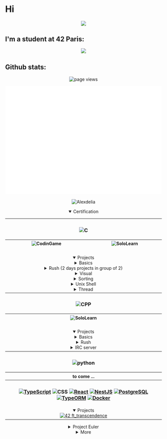 # Hi

<p align="center">
	<img align="center" src="https://github.com/Alexdelia/Alexdelia/blob/main/pikacute.png?raw=true" />
</p>

## I'm a student at 42 Paris:

<p align="center">
	<a href="https://github.com/JaeSeoKim/badge42">
		<img src="https://badge42.vercel.app/api/v2/cl1dqb1ym001109mswwj0wv3x/stats?darkmode=true&cursusId=21&coalitionId=47" />
	</a>
</p>

## Github stats:

<p align="center">
	<img src="https://komarev.com/ghpvc/?username=Alexdelia&color=d5397b" alt="page views">
</p>
<p align="center">
	<img src="https://github.com/Alexdelia/Alexdelia/blob/main/metrics.plugin.isocalendar.fullyear.svg?raw=true" />
</p>
<p align="center">
	<img src="https://github-readme-stats-olive-nine.vercel.app/api/top-langs/?username=Alexdelia&layout=compact&cache_seconds=1800&theme=radical&langs_count=10&hide_border=true" alt="Alexdelia" />
</p>

<div align="center">
	<details open><summary>Certification</summary>
		<table>
			<tr>
				<th colspan="2" align="center">
					<h3><img alt="C" width="100" src="https://upload.wikimedia.org/wikipedia/commons/1/18/C_Programming_Language.svg" </img></h3>
				</th>
			<tr>
				<th align="center"><img alt="CodinGame" height="40" src="https://github.com/Alexdelia/Alexdelia/blob/main/ressources/CodinGame_logo.png"</img></th>
				<th align="center"><img alt="SoloLearn" height="50" src="https://upload.wikimedia.org/wikipedia/commons/5/53/SoloLearn_logo.svg"</img></th>
			</tr>
			<tr>
				<td align="center"><img alt="" width="400" src="https://github.com/Alexdelia/Alexdelia/blob/main/certification/CodinGame_c.png"></img></td>
				<td align="center"><img alt="" width="400" src="https://github.com/Alexdelia/Alexdelia/blob/main/certification/SoloLearn_c.png"></img></td>
			</tr>
			<tr>
				<td colspan="2" align="center"><details open><summary>Projects</summary>
					<details><summary>Basics</summary>
						<a href=https://github.com/Alexdelia/42-Libft target="_blank"><img src="https://github-readme-stats-olive-nine.vercel.app/api/pin?username=Alexdelia&repo=42-Libft&layout=compact&cache_seconds=1800&theme=radical&hide_border=true" alt="42 Libft" /></a>
						<a href=https://github.com/Alexdelia/42-printf target="_blank"><img src="https://github-readme-stats-olive-nine.vercel.app/api/pin?username=Alexdelia&repo=42-printf&layout=compact&cache_seconds=1800&theme=radical&hide_border=true" alt="printf" /></a>
						<a href=https://github.com/Alexdelia/42-get-next-line target="_blank"><img src="https://github-readme-stats-olive-nine.vercel.app/api/pin?username=Alexdelia&repo=42-get-next-line&layout=compact&cache_seconds=1800&theme=radical&hide_border=true" alt="get next line" /></a>
					</details>
					<details><summary>Rush (2 days projects in group of 2)</summary>
						<a href=https://github.com/Alexdelia/42-BSQ target="_blank"><img src="https://github-readme-stats-olive-nine.vercel.app/api/pin?username=Alexdelia&repo=42-BSQ&layout=compact&cache_seconds=1800&theme=radical&hide_border=true" alt="42-BSQ" /></a>
						<a href=https://github.com/Alexdelia/42-Rush-Hotrace target="_blank"><img src="https://github-readme-stats-olive-nine.vercel.app/api/pin?username=Alexdelia&repo=42-Rush-Hotrace&layout=compact&cache_seconds=1800&theme=radical&hide_border=true" alt="42-Rush-Hotrace" /></a>
						<a href=https://github.com/Alexdelia/42-Rush-Libunit target="_blank"><img src="https://github-readme-stats-olive-nine.vercel.app/api/pin?username=Alexdelia&repo=42-Rush-Libunit&layout=compact&cache_seconds=1800&theme=radical&hide_border=true" alt="42-Rush-Libunit" /></a>
						<a href=https://github.com/Alexdelia/42-Rush-AlCu target="_blank"><img src="https://github-readme-stats-olive-nine.vercel.app/api/pin?username=Alexdelia&repo=42-Rush-AlCu&layout=compact&cache_seconds=1800&theme=radical&hide_border=true" alt="42-Rush-AlCu" /></a>
						<a href=https://github.com/Alexdelia/42-Rush-Wong_kar_Wai target="_blank"><img src="https://github-readme-stats-olive-nine.vercel.app/api/pin?username=Alexdelia&repo=42-Rush-Wong_kar_Wai&layout=compact&cache_seconds=1800&theme=radical&hide_border=true" alt="42-Rush-Wong_kar_Wai" /></a>
						<a href=https://github.com/Alexdelia/42-Rush-Connect4 target="_blank"><img src="https://github-readme-stats-olive-nine.vercel.app/api/pin?username=Alexdelia&repo=42-Rush-Connect4&layout=compact&cache_seconds=1800&theme=radical&hide_border=true" alt="42-Rush-Connect4" /></a>
					</details>
					<details><summary>Visual</summary>
						<a href=https://github.com/Alexdelia/42-fract-ol target="_blank"><img src="https://github-readme-stats-olive-nine.vercel.app/api/pin?username=Alexdelia&repo=42-fract-ol&layout=compact&cache_seconds=1800&theme=radical&hide_border=true" alt="42-fract-ol" /></a>
						<a href=https://github.com/Alexdelia/42-miniRT target="_blank"><img src="https://github-readme-stats-olive-nine.vercel.app/api/pin?username=Alexdelia&repo=42-miniRT&layout=compact&cache_seconds=1800&theme=radical&hide_border=true" alt="42-miniRT" /></a>
					</details>
					<details><summary>Sorting</summary>
						<a href=https://github.com/Alexdelia/42-push_swap target="_blank"><img src="https://github-readme-stats-olive-nine.vercel.app/api/pin?username=Alexdelia&repo=42-push_swap&layout=compact&cache_seconds=1800&theme=radical&hide_border=true" alt="42-push_swap" /></a>
					</details>
					<details><summary>Unix Shell</summary>
						<a href=https://github.com/Alexdelia/42-minishell target="_blank"><img src="https://github-readme-stats-olive-nine.vercel.app/api/pin?username=Alexdelia&repo=42-minishell&layout=compact&cache_seconds=1800&theme=radical&hide_border=true" alt="42-minishell" /></a>
						<a href=https://github.com/Alexdelia/42-minitalk target="_blank"><img src="https://github-readme-stats-olive-nine.vercel.app/api/pin?username=Alexdelia&repo=42-minitalk&layout=compact&cache_seconds=1800&theme=radical&hide_border=true" alt="42-minitalk" /></a>
					</details>
					<details><summary>Thread</summary>
						<a href=https://github.com/Alexdelia/42-Philosophers target="_blank"><img src="https://github-readme-stats-olive-nine.vercel.app/api/pin?username=Alexdelia&repo=42-Philosophers&layout=compact&cache_seconds=1800&theme=radical&hide_border=true" alt="42-Philosophers" /></a>
					</details>
				</td>
				</details>
			</tr>
</tr>
			<tr>
				<th colspan="2" align="center">
					<h3><img alt="CPP" width="100" src="https://github.com/isocpp/logos/blob/master/cpp_logo.svg" </img></h3>
				</th>
			<tr>
					<th colspan="2" align="center"><img alt="SoloLearn" height="50" src="https://upload.wikimedia.org/wikipedia/commons/5/53/SoloLearn_logo.svg"</img></th>
			</tr>
			<tr>
					<td colspan="2" align="center"><img alt="" width="400" src="https://github.com/Alexdelia/Alexdelia/blob/main/certification/SoloLearn_cpp.png"></img></td>
			</tr>
			<tr>
				<td colspan="2" align="center"><details open><summary>Projects</summary>
					<details><summary>Basics</summary>
						<a href=https://github.com/Alexdelia/42-CPP-Module target="_blank"><img src="https://github-readme-stats-olive-nine.vercel.app/api/pin?username=Alexdelia&repo=42-CPP-Module&layout=compact&cache_seconds=1800&theme=radical&hide_border=true" alt="42-CPP-Module" /></a>
						<a href=https://github.com/Alexdelia/42-ft_containers target="_blank"><img src="https://github-readme-stats-olive-nine.vercel.app/api/pin?username=Alexdelia&repo=42-ft_containers&layout=compact&cache_seconds=1800&theme=radical&hide_border=true" alt="42-ft_containers" /></a>
					</details>
					<details><summary>Rush</summary>
						<a href=https://github.com/Alexdelia/42-Rush-Wordle target="_blank"><img src="https://github-readme-stats-olive-nine.vercel.app/api/pin?username=Alexdelia&repo=42-Rush-Wordle&layout=compact&cache_seconds=1800&theme=radical&hide_border=true" alt="42-Rush-Wordle" /></a>
					</details>
					<details><summary>IRC server</summary>
						<a href=https://github.com/Alexdelia/42-ft_irc target="_blank"><img src="https://github-readme-stats-olive-nine.vercel.app/api/pin?username=Alexdelia&repo=42-ft_irc&layout=compact&cache_seconds=1800&theme=radical&hide_border=true" alt="42-ft_irc" /></a>
					</details>
				</td>
				</details>
			</tr>
</tr>
			<tr>
				<th colspan="2" align="center">
					<h3><img alt="python" width="100" src="https://upload.wikimedia.org/wikipedia/commons/c/c3/Python-logo-notext.svg" </img></h3>
				</th>
			<tr>
				<th colspan="2" align="center">
					to come ...
				</th>
			</tr>
</tr>
			<tr>
				<th colspan="2" align="center">
					<h3>
						<a href="https://www.typescriptlang.org/" target="blank"><img alt="TypeScript" width="100" src="https://upload.wikimedia.org/wikipedia/commons/4/4c/Typescript_logo_2020.svg" </img></a>
						<img alt="CSS" width="110" src="https://upload.wikimedia.org/wikipedia/commons/6/62/CSS3_logo.svg"</img>
						<a href="https://reactjs.org/" target="blank"><img alt="React" width="110" src="https://upload.wikimedia.org/wikipedia/commons/a/a7/React-icon.svg" </img></a>
						<a href="http://nestjs.com/" target="blank"><img alt="NestJS" width="100" src="https://nestjs.com/img/logo-small.svg" </img></a>
						<a href="https://www.postgresql.org/" target="blank"><img alt="PostgreSQL" width="100" src="https://upload.wikimedia.org/wikipedia/commons/2/29/Postgresql_elephant.svg" </img></a>
						<a href="https://typeorm.io/" target="blank"><img alt="TypeORM" width="100" src="https://avatars.githubusercontent.com/u/20165699?s=200&v=4" </img></a>
						<a href="https://www.docker.com/" target="blank"><img alt="Docker" width="100" src="https://www.docker.com/wp-content/uploads/2022/03/vertical-logo-monochromatic.png" </img></a>
					</h3>
				</th>
<tr>
				<td colspan="2" align="center"><details open><summary>Projects</summary>
					<a href=https://github.com/h3l4s/ft_transcendence-42 target="_blank"><img src="https://github-readme-stats-olive-nine.vercel.app/api/pin?username=h3l4s&repo=ft_transcendence-42&layout=compact&cache_seconds=1800&theme=radical&hide_border=true" alt="42 ft_transcendence" /></a>
				</td>
			</tr>
</tr>
</table>
</div>

<div align="center">
	<details><summary>Project Euler</summary>
		<img align="center" src="https://projecteuler.net/profile/Alexdelia.png" />
	</details>
</div>

<div align="center">
	<details><summary>More</summary>
		<p align="center">
			<img src="https://github-readme-stats.vercel.app/api?username=Alexdelia&show_icons=true&count_private=true&include_all_commits=true&theme=radical&hide_border=true" alt="Alexdelia" />
			<img src="https://github-readme-streak-stats.herokuapp.com?user=Alexdelia&theme=radical&date_format=j%20M%5B%20Y%5D&hide_border=true" />
		</p>
		<p align="center">
		<img src="https://github.com/Alexdelia/Alexdelia/blob/main/metrics.plugin.achievements.svg?raw=true"/>
		<img src="https://github.com/Alexdelia/Alexdelia/blob/main/metrics.plugin.lines.svg?raw=true" />
		</p>
</div>
